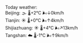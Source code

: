 Today weather:  
Beijing: 🌫  🌡️+2°C 🌬️↓0km/h  
Tianjin: ☀️   🌡️+0°C 🌬️↑4km/h  
Shijiazhuang: ☀️   🌡️+4°C 🌬️↗13km/h  
Tangshan: ☁️   🌡️-1°C 🌬️↑9km/h  
